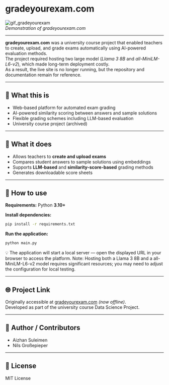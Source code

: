 # gradeyourexam.com

![gif_gradeyourexam](docs/gif_gradeyourexam.gif)  
*Demonstration of gradeyourexam.com*

---

**gradeyourexam.com** was a university course project that enabled teachers to create, upload, and grade exams automatically using AI-powered evaluation methods.  
The project required hosting two large model (*Llama 3 8B* and *all-MiniLM-L6-v2*), which made long-term deployment costly.  
As a result, the live site is no longer running, but the repository and documentation remain for reference.

---

## 📌 What this is
- Web-based platform for automated exam grading  
- AI-powered similarity scoring between answers and sample solutions  
- Flexible grading schemes including LLM-based evaluation  
- University course project (archived)  

---

## 🎯 What it does
- Allows teachers to **create and upload exams**  
- Compares student answers to sample solutions using embeddings  
- Supports **LLM-based** and **similarity-score-based** grading methods  
- Generates downloadable score sheets  

---

## 🚀 How to use

**Requirements:** Python **3.10+**

**Install dependencies:**
```bash
pip install -r requirements.txt
```

**Run the application:**
```bash
python main.py
```

💡 The application will start a local server — open the displayed URL in your browser to access the platform.
Note: Hosting both a Llama 3 8B and a all-MiniLM-L6-v2 model requires significant resources; you may need to adjust the configuration for local testing.

---

## 🌐 Project Link
Originally accessible at [gradeyourexam.com](http://www.gradeyourexam.com/) *(now offline)*.  
Developed as part of the university course Data Science Project.

---

## 👥 Author / Contributors
- Aizhan Suleimen  
- Nils Großepieper  

---

## 📜 License
MIT License
